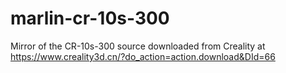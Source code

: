 # marlin-cr-10s-300

Mirror of the CR-10s-300 source downloaded from Creality at https://www.creality3d.cn/?do_action=action.download&DId=66



